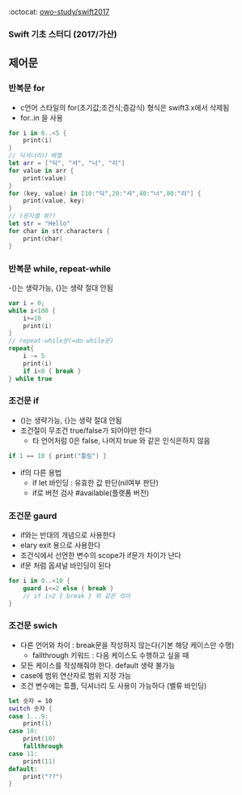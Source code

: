 :octocat: [owo-study/swift2017](https://github.com/owo-study/swift2017)
### Swift 기초 스터디 (2017/가산)

## 제어문

### 반복문 for
- c언어 스타일의 for(초기값;조건식;증감식) 형식은 swift3.x에서 삭제됨
- for..in 을 사용

```swift
for i in 0..<5 {
    print(i)
}
// 딕셔너리나 배열
let arr = ["딕", "셔", "너", "리"]
for value in arr {
    print(value)
}
for (key, value) in [10:"딕",20:"셔",40:"너",80:"리"] {
    print(value, key)
}
// (문자열 뷰?)
let str = "Hello"
for char in str.characters {
    print(char)
}
```

### 반복문 while, repeat-while
-()는 생략가능, {}는 생략 절대 안됨

```swift
var i = 0;
while i<100 {
    i+=10
    print(i)
}
// repeat-while문(=do-while문)
repeat{
    i -= 5
    print(i)
    if i<0 { break }
} while true
```

### 조건문 if
- ()는 생략가능, {}는 생략 절대 안됨
- 조건절이 무조건 true/false가 되어야만 한다
  - 타 언어처럼 0은 false, 나머지 true 와 같은 인식은하지 않음

```swift
if 1 == 10 { print("틀림") }
```
- if의 다른 용법
  - if let 바인딩 : 유효한 값 판단(nil여부 판단)
  - if로 버전 검사 #available(플랫폼 버전)

### 조건문 gaurd
- if와는 반대의 개념으로 사용한다
- elary exit 용으로 사용한다
- 조건식에서 선언한 변수의 scope가 if문가 차이가 난다
- if문 처럼 옵셔널 바인딩이 된다

```swift
for i in 0..<10 {
    guard i<=2 else { break }
    // if i>2 { break } 와 같은 의미
}
```

### 조건문 swich
- 다른 언어와 차이 : break문을 작성하지 않는다(기본 해당 케이스만 수행)
  - fallthrough 키워드 : 다음 케이스도 수행하고 싶을 때
- 모든 케이스를 작성해줘야 한다. default 생략 불가능
- case에 범위 연산자로 범위 지정 가능
- 조건 변수에는 튜플, 딕셔너리 도 사용이 가능하다 (밸류 바인딩)

```swift
let 숫자 = 10
switch 숫자 {
case 1...9:
    print(1)
case 10:
    print(10)
    fallthrough
case 11:
    print(11)
default:
    print("??")
}
```
